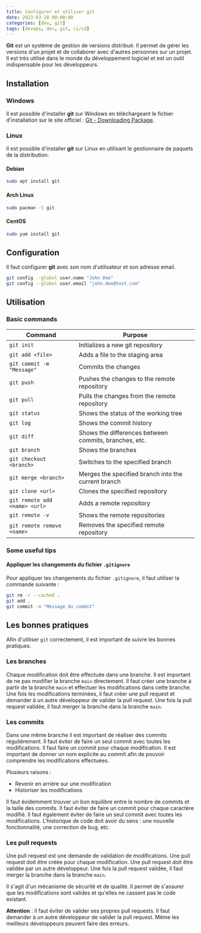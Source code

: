 ```yaml
---
title: Configurer et utiliser git
date: 2023-03-28 00:00:00
categories: [dev, git]
tags: [devops, dev, git, ci/cd]
---
```


**Git** est un système de gestion de versions distribué. Il permet de gérer les versions d'un projet et de collaborer avec d'autres personnes sur un projet. Il est très utilisé dans le monde du développement logiciel et est un outil indispensable pour les développeurs.

## Installation

### Windows

Il est possible d'installer **git** sur Windows en téléchargeant le fichier d'installation sur le site officiel : [Git - Downloading Package](https://git-scm.com/download/win).

### Linux

Il est possible d'installer **git** sur Linux en utilisant le gestionnaire de paquets de la distribution.

#### Debian

```bash
sudo apt install git
```

#### Arch Linux

```bash
sudo pacman -S git
```

#### CentOS

```bash
sudo yum install git
```

## Configuration

Il faut configurer **git** avec son nom d'utilisateur et son adresse email.

```bash
git config --global user.name "John Doe"
git config --global user.email "john.doe@test.com"
```

## Utilisation

### Basic commands

|Command|Purpose|
|---|---|
|`git init`|Initializes a new git repository|
|`git add <file>`|Adds a file to the staging area|
|`git commit -m "Message"`|Commits the changes|
|`git push`|Pushes the changes to the remote repository|
|`git pull`|Pulls the changes from the remote repository|
|`git status`|Shows the status of the working tree|
|`git log`|Shows the commit history|
|`git diff`|Shows the differences between commits, branches, etc.|
|`git branch`|Shows the branches|
|`git checkout <branch>`|Switches to the specified branch|
|`git merge <branch>`|Merges the specified branch into the current branch|
|`git clone <url>`|Clones the specified repository|
|`git remote add <name> <url>`|Adds a remote repository|
|`git remote -v`|Shows the remote repositories|
|`git remote remove <name>`|Removes the specified remote repository|

### Some useful tips

#### Appliquer les changements du fichier `.gitignore`

Pour appliquer les changements du fichier `.gitignore`, il faut utiliser la commande suivante :

```bash
git rm -r --cached .
git add .
git commit -m "Message du commit"
```

## Les bonnes pratiques

Afin d'utiliser `git` correctement, il est important de suivre les bonnes pratiques.

### Les branches

Chaque modification doit être effectuée dans une branche. Il est important de ne pas modifier la branche `main` directement. Il faut créer une branche à partir de la branche `main` et effectuer les modifications dans cette branche. Une fois les modifications terminées, il faut créer une pull request et demander à un autre développeur de valider la pull request. Une fois la pull request validée, il faut merger la branche dans la branche `main`.

### Les commits

Dans une même branche il est important de réaliser des commits régulièrement. Il faut éviter de faire un seul commit avec toutes les modifications. Il faut faire un commit pour chaque modification. Il est important de donner un nom explicite au commit afin de pouvoir comprendre les modifications effectuées.

Plusieurs raisons : 
- Revenir en arrière sur une modification
- Historiser les modifications

Il faut évidemment trouver un bon équilibre entre le nombre de commits et la taille des commits. Il faut éviter de faire un commit pour chaque caractère modifié. Il faut également éviter de faire un seul commit avec toutes les modifications. L'historique de code doit avoir du sens : une nouvelle fonctionnalité, une correction de bug, etc.

### Les pull requests

Une pull request est une demande de validation de modifications. Une pull request doit être créée pour chaque modification. Une pull request doit être validée par un autre développeur. Une fois la pull request validée, il faut merger la branche dans la branche `main`.

Il s'agit d'un mécanisme de sécurité et de qualité. Il permet de s'assurer que les modifications sont valides et qu'elles ne cassent pas le code existant.

**Attention** : il faut éviter de valider ses propres pull requests. Il faut demander à un autre développeur de valider la pull request. Même les meilleurs développeurs peuvent faire des erreurs.